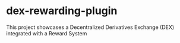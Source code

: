 # dex-rewarding-plugin
This project showcases a Decentralized Derivatives Exchange (DEX) integrated with a Reward System
